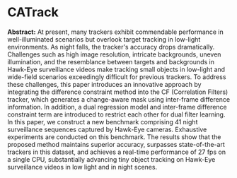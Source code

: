 # CATrack  
**Abstract:** At present, many trackers exhibit commendable performance in well-illuminated scenarios but overlook target tracking in low-light environments. As night falls, the tracker's accuracy drops dramatically. Challenges such as high image resolution, intricate backgrounds, uneven illumination, and the resemblance between targets and backgrounds in Hawk-Eye surveillance videos make tracking small objects in low-light and wide-field scenarios exceedingly difficult for previous trackers. To address these challenges, this paper introduces an innovative approach by integrating the difference constraint method into the CF (Correlation Filters) tracker, which generates a change-aware mask using inter-frame difference information. In addition, a dual regression model and inter-frame difference constraint term are introduced to restrict each other for dual filter learning. In this paper, we construct a new benchmark comprising 41 night surveillance sequences captured by Hawk-Eye cameras. Exhaustive experiments are conducted on this benchmark. The results show that the proposed method maintains superior accuracy, surpasses state-of-the-art trackers in this dataset, and achieves a real-time performance of 27 fps on a single CPU, substantially advancing tiny object tracking on Hawk-Eye surveillance videos in low light and in night scenes.
